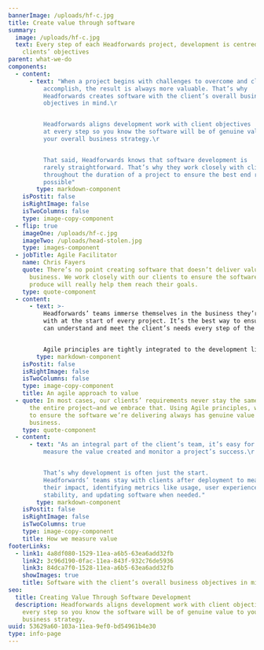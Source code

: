 ```yaml
---
bannerImage: /uploads/hf-c.jpg
title: Create value through software
summary:
  image: /uploads/hf-c.jpg
  text: Every step of each Headforwards project, development is centred around the
    clients’ objectives
parent: what-we-do
components:
  - content:
      - text: "When a project begins with challenges to overcome and clear goals to
          accomplish, the result is always more valuable. That’s why
          Headforwards creates software with the client’s overall business
          objectives in mind.\r


          Headforwards aligns development work with client objectives
          at every step so you know the software will be of genuine value to
          your overall business strategy.\r


          That said, Headforwards knows that software development is
          rarely straightforward. That’s why they work closely with clients
          throughout the duration of a project to ensure the best end result
          possible"
        type: markdown-component
    isPostit: false
    isRightImage: false
    isTwoColumns: false
    type: image-copy-component
  - flip: true
    imageOne: /uploads/hf-c.jpg
    imageTwo: /uploads/head-stolen.jpg
    type: images-component
  - jobTitle: Agile Facilitator
    name: Chris Fayers
    quote: There’s no point creating software that doesn’t deliver value to the
      business. We work closely with our clients to ensure the software we
      produce will really help them reach their goals.
    type: quote-component
  - content:
      - text: >-
          Headforwards’ teams immerse themselves in the business they’re working
          with at the start of every project. It’s the best way to ensure they
          can understand and meet the client’s needs every step of the way. 


          Agile principles are tightly integrated to the development lifecycle, which means teams can develop each iteration fast, and adapt quickly as requirements change.
        type: markdown-component
    isPostit: false
    isRightImage: false
    isTwoColumns: false
    type: image-copy-component
    title: An agile approach to value
  - quote: In most cases, our clients’ requirements never stay the same throughout
      the entire project—and we embrace that. Using Agile principles, we’re able
      to ensure the software we’re delivering always has genuine value to the
      business.
    type: quote-component
  - content:
      - text: "As an integral part of the client’s team, it’s easy for Headforwards to
          measure the value created and monitor a project’s success.\r


          That’s why development is often just the start.
          Headforwards’ teams stay with clients after deployment to measure
          their impact, identifying metrics like usage, user experience and
          stability, and updating software when needed."
        type: markdown-component
    isPostit: false
    isRightImage: false
    isTwoColumns: true
    type: image-copy-component
    title: How we measure value
footerLinks:
  - link1: 4a8df080-1529-11ea-a6b5-63ea6add32fb
    link2: 3c96d190-0fac-11ea-843f-932c76de5936
    link3: 84dca7f0-1528-11ea-a6b5-63ea6add32fb
    showImages: true
    title: Software with the client’s overall business objectives in mind
seo:
  title: Creating Value Through Software Development
  description: Headforwards aligns development work with client objectives at
    every step so you know the software will be of genuine value to your overall
    business strategy.
uuid: 53629a60-103a-11ea-9ef0-bd54961b4e30
type: info-page
---
```

